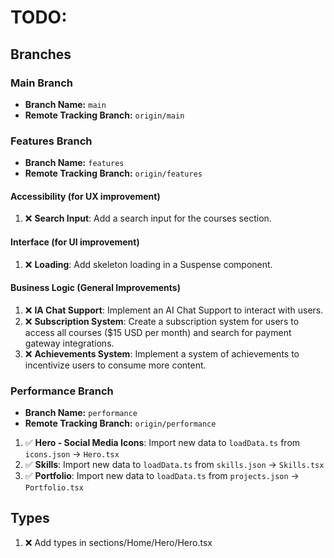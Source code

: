 # TODO:

## Branches

### Main Branch

- **Branch Name:** `main`
- **Remote Tracking Branch:** `origin/main`

### Features Branch

- **Branch Name:** `features`
- **Remote Tracking Branch:** `origin/features`

#### Accessibility (for UX improvement)

1. ❌ **Search Input**: Add a search input for the courses section.

#### Interface (for UI improvement)

1. ❌ **Loading**: Add skeleton loading in a Suspense component.

#### Business Logic (General Improvements)

1. ❌ **IA Chat Support**: Implement an AI Chat Support to interact with users.
2. ❌ **Subscription System**: Create a subscription system for users to access all courses ($15 USD per month) and search for payment gateway integrations.
3. ❌ **Achievements System**: Implement a system of achievements to incentivize users to consume more content.

### Performance Branch

- **Branch Name:** `performance`
- **Remote Tracking Branch:** `origin/performance`

1. ✅ **Hero - Social Media Icons**: Import new data to `loadData.ts` from `icons.json` -> `Hero.tsx`
2. ✅ **Skills**: Import new data to `loadData.ts` from `skills.json` -> `Skills.tsx`
3. ✅ **Portfolio**: Import new data to `loadData.ts` from `projects.json` -> `Portfolio.tsx`

## Types

1. ❌ Add types in sections/Home/Hero/Hero.tsx
